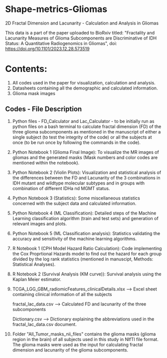 # Shape-metrics-Gliomas
2D Fractal Dimension and Lacunarity - Calculation and Analysis in Gliomas

This data is a part of the paper uploaded to BioRxiv titled: "Fractality and Lacunarity Measures of Glioma Subcomponents are Discriminative of IDH Status: A Quantitative Radiogenomics in Gliomas", doi: https://doi.org/10.1101/2023.12.28.573519

# Contents:
1. All codes used in the paper for visualization, calculation and analysis.
2. Datasheets containing all the demographic and calculated information.
3. Glioma mask images 

## Codes - File Description
1. Python files - FD_Calculator and Lac_Calculator - to be initially run as python files on a bash terminal to calculate fractal dimension (FD) of the three glioma subcomponents as mentioned in the manuscript of either a single subject (to test the integrity of the code) or all the subjects at once (to be run once by following the commands in the code).
2. Python Notebook 1 (Glioma Final Image): To visualize the MR images of gliomas and the generated masks (Mask numbers and color codes are mentioned within the notebook).
3. Python Notebook 2 (Violin Plots): Visualization and statistical analysis of the differences between the FD and Lacunarity of the 3 combinations in IDH mutant and wildtype molecular subtypes and in groups with combination of different IDHa nd MGMT status.
4. Python Notebook 3 (Statistics): Some miscellaneous statistics concerned with the subject data and calculated information.
5. Python Notebook 4 (ML Classification): Detailed steps of the Machine Learning classification algorithm (train and test sets) and generation of relevant images and plots.
6. Python Notebook 5 (ML Classification analysis): Statistics validating the accuracy and sensitivity of the machine learning algorithms.
7. R Notebook 1 (CPH Model Hazard Ratio Calculation): Code implementing the Cox Proprtional Hazards model to find out the hazard for each group divided by the log rank statistics (mentioned in manuscipt, Methods: Statistical Analyses).
8. R Notebook 2 (Survival Analysis (KM curve)): Survival analysis using the Kaplan Meier estimator.

9. TCGA_LGG_GBM_radiomicFeatures_clinicalDetails.xlsx --> Excel sheet containing clinical information of all the subjects
    
   fractal_lac_data.csv --> Calculated FD and lacunarity of the three subcomponents

   Dictionary.csv --> Dictionary explaining the abbreviations used in the fractal_lac_data.csv document.

10. Folder "All_Tumor_masks_nii_files" contains the glioma masks (glioma region in the brain) of all subjects used in this study in NIfTI file format. The glioma masks were used as the input for calculating fractal dimension and lacunarity of the glioma subcomponents.
